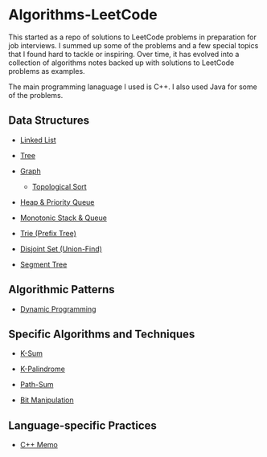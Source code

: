 # Algorithms-LeetCode

This started as a repo of solutions to LeetCode problems in preparation for job interviews. I summed up some of the problems and a few special topics that I found hard to tackle or inspiring. Over time, it has evolved into a collection of algorithms notes backed up with solutions to LeetCode problems as examples.

The main programming lanaguage I used is C++. I also used Java for some of the problems.

## Data Structures

* [Linked List](Topics/Linked-List.md)

* [Tree](Topics/Tree.md)

* [Graph](Topics/Graph.md)
  * [Topological Sort](Topics/Topological-Sort.md)

* [Heap & Priority Queue](Topics/Heap-&-Priority-Queue.md)

* [Monotonic Stack & Queue](Topics/Monotonic-Stack-&-Queue.md)

* [Trie (Prefix Tree)](Topics/Trie.md)

* [Disjoint Set (Union-Find)](Topics/Disjoint-Set.md)

* [Segment Tree](Topics/Segment-Tree.md)

## Algorithmic Patterns

* [Dynamic Programming](Topics/Dynamic-Programming.md)

## Specific Algorithms and Techniques

* [K-Sum](Topics/K-Sum.md)

* [K-Palindrome](Topics/K-Palindrome.md)

* [Path-Sum](Topics/Path-Sum.md)

* [Bit Manipulation](Topics/Bit-Manipulation.md)

## Language-specific Practices

* [C++ Memo](Topics/C++-Memo.md)
